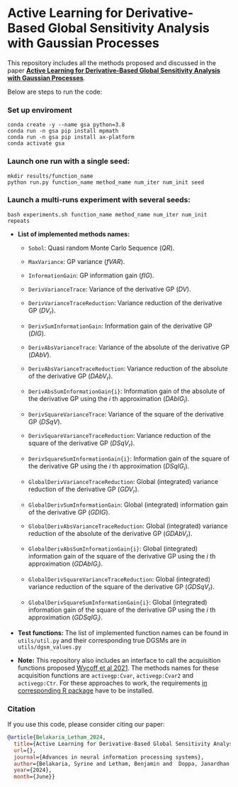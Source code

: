 # Active Learning for Derivative-Based Global Sensitivity Analysis with Gaussian Processes

This repository includes all the methods proposed and discussed in the paper [**Active Learning for Derivative-Based Global Sensitivity Analysis with Gaussian Processes**](link). 

Below are steps to run the code: 

### Set up enviroment
```
conda create -y --name gsa python=3.8
conda run -n gsa pip install mpmath 
conda run -n gsa pip install ax-platform 
conda activate gsa
```
### Launch one run with a single seed:
```
mkdir results/function_name
python run.py function_name method_name num_iter num_init seed
```
### Launch a multi-runs experiment with several seeds:
```
bash experiments.sh function_name method_name num_iter num_init repeats
```

- **List of implemented methods names:**
    - `Sobol`: Quasi random Monte Carlo Sequence ($QR$).
    - `MaxVariance`: GP variance ($fVAR$).
    - `InformationGain`: GP information gain ($fIG$).

    - `DerivVarianceTrace`: Variance of the derivative GP ($DV$).
    - `DerivVarianceTraceReduction`: Variance reduction of the derivative GP ($DV_r$).
    - `DerivSumInformationGain`: Information gain of the derivative GP ($DIG$).
    
    - `DerivAbsVarianceTrace`: Variance of the absolute of the derivative GP ($DAbV$).
    - `DerivAbsVarianceTraceReduction`: Variance reduction of the absolute of the derivative GP ($DAbV_r$).
    - `DerivAbsSumInformationGain{i}`: Information gain of the absolute of the derivative GP using the $i$ th approximation ($DAbIG_i$).

    - `DerivSquareVarianceTrace`: Variance of the square of the derivative GP ($DSqV$).
    - `DerivSquareVarianceTraceReduction`: Variance reduction of the square of the derivative GP ($DSqV_r$).
    - `DerivSquareSumInformationGain{i}`: Information gain of the square of the derivative GP using the $i$ th approximation ($DSqIG_i$).

    - `GlobalDerivVarianceTraceReduction`: Global (integrated) variance reduction of the derivative GP ($GDV_r$).
    - `GlobalDerivSumInformationGain`: Global (integrated) information gain of the derivative GP ($GDIG$).
    - `GlobalDerivAbsVarianceTraceReduction`: Global (integrated) variance reduction of the absolute of the derivative GP ($GDAbV_r$).
    - `GlobalDerivAbsSumInformationGain{i}`: Global (integrated) information gain of the square of the derivative GP using the $i$ th approximation ($GDAbIG_i$).
    - `GlobalDerivSquareVarianceTraceReduction`: Global (integrated) variance reduction of the square of the derivative GP ($GDSqV_r$).
    - `GlobalDerivSquareSumInformationGain{i}`: Global (integrated) information gain of the square of the derivative GP using the $i$ th approximation ($GDSqIG_i$).

- **Test functions:** The list of implemented function names can be found in `utils/util.py` and their corresponding true DGSMs are in `utils/dgsm_values.py`

- **Note:** This repository also includes an interface to call the acquisition functions proposed [Wycoff et al 2021](https://arxiv.org/abs/1907.11572). The methods names for these acquisition functions are `activegp:Cvar`, `activegp:Cvar2` and `activegp:Ctr`. For these approaches to work, the requirements [in corresponding R package](https://cran.r-project.org/web/packages/activegp/index.html) have to be installed. 



### Citation
If you use this code, please consider citing our paper:
```bibtex
@article{Belakaria_Letham_2024, 
  title={Active Learning for Derivative-Based Global Sensitivity Analysis with Gaussian Processes}, 
  url={},
  journal={Advances in neural information processing systems}, 
  author={Belakaria, Syrine and Letham, Benjamin and  Doppa, Janardhan Rao and Engelhardt, Barbara and Ermon, Stefano and Bakshy, Eytan}, 
  year={2024}, 
  month={June}}
````